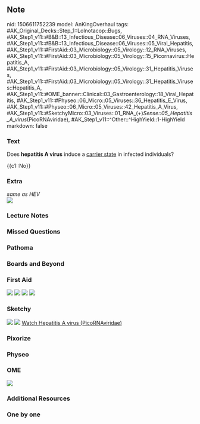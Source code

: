 ## Note
nid: 1506611752239
model: AnKingOverhaul
tags: #AK_Original_Decks::Step_1::Lolnotacop::Bugs, #AK_Step1_v11::#B&B::13_Infectious_Disease::06_Viruses::04_RNA_Viruses, #AK_Step1_v11::#B&B::13_Infectious_Disease::06_Viruses::05_Viral_Hepatitis, #AK_Step1_v11::#FirstAid::03_Microbiology::05_Virology::12_RNA_Viruses, #AK_Step1_v11::#FirstAid::03_Microbiology::05_Virology::15_Picornavirus::Hepatitis_A, #AK_Step1_v11::#FirstAid::03_Microbiology::05_Virology::31_Hepatitis_Viruses, #AK_Step1_v11::#FirstAid::03_Microbiology::05_Virology::31_Hepatitis_Viruses::Hepatitis_A, #AK_Step1_v11::#OME_banner::Clinical::03_Gastroenterology::18_Viral_Hepatitis, #AK_Step1_v11::#Physeo::06_Micro::05_Viruses::36_Hepatitis_E_Virus, #AK_Step1_v11::#Physeo::06_Micro::05_Viruses::42_Hepatitis_A_Virus, #AK_Step1_v11::#SketchyMicro::03_Viruses::01_RNA_(+)_Sense::05_Hepatitis_A_virus_(PicoRNAviridae), #AK_Step1_v11::^Other::^HighYield::1-HighYield
markdown: false

### Text
Does <b>hepatitis A virus</b> induce a <u>carrier state</u> in
infected individuals?
<div>
  {{c1::No}}
</div>

### Extra
<div>
  <i>same as HEV</i>
</div><img src="paste-11497627451871.jpg">

### Lecture Notes


### Missed Questions


### Pathoma


### Boards and Beyond


### First Aid
<img src="tmpbpzhkood.png"> <img src="tmppq_os5b4.png"> <img src=
"tmpukg4c3kw.png"> <img src="tmpdof64f2w.png">

### Sketchy
<img src="paste-56852482097155.jpg"> <img src=
"paste-ce6029eef6c947a9f00750f2b4d16fb8c5872a95.png"> <a href=
"https://dashboard.sketchy.com/study/medical/courses/medical-microbiology/units/medical-microbiology-viruses/videos/medical-microbiology-viruses-rna-viruses-positive-sense-hepatitis-a-virus-picornaviridae?utm_source=anki&utm_medium=partnership&utm_campaign=february_update&utm_content=medical">
Watch Hepatitis A virus (PicoRNAviridae)</a>

### Pixorize


### Physeo


### OME
<div class="ome-widget">
  <a href=
  "https://onlinemeded.org/spa/gastroenterology/viral-hepatitis/acquire?ref=anki">
  <img src="_OME_AnkiFlashcards_Lesson_5.png"></a>
</div>

### Additional Resources


### One by one

